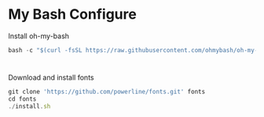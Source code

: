 # My Bash Configure
Install oh-my-bash
```js
bash -c "$(curl -fsSL https://raw.githubusercontent.com/ohmybash/oh-my-bash/master/tools/install.sh)"
```
#
Download and install fonts
```js
git clone 'https://github.com/powerline/fonts.git' fonts
cd fonts
./install.sh
```
